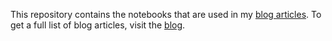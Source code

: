 This repository contains the notebooks that are used in my [blog articles](https://biswajitsahoo1111.github.io/category/blog/). To get a full list of blog articles, visit the [blog](https://biswajitsahoo1111.github.io/category/blog/).
